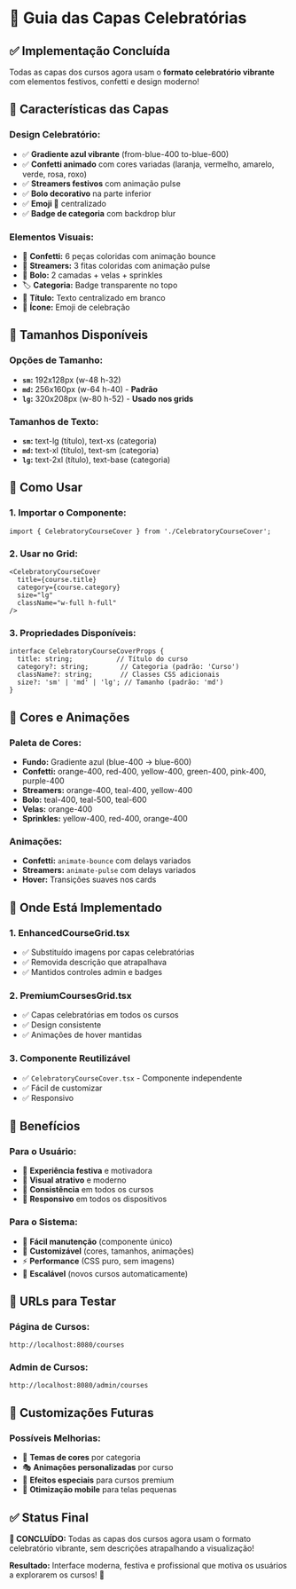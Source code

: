 # 🎉 Guia das Capas Celebratórias

## ✅ Implementação Concluída

Todas as capas dos cursos agora usam o **formato celebratório vibrante** com elementos festivos, confetti e design moderno!

## 🎨 Características das Capas

### **Design Celebratório:**
- ✅ **Gradiente azul vibrante** (from-blue-400 to-blue-600)
- ✅ **Confetti animado** com cores variadas (laranja, vermelho, amarelo, verde, rosa, roxo)
- ✅ **Streamers festivos** com animação pulse
- ✅ **Bolo decorativo** na parte inferior
- ✅ **Emoji 🎉** centralizado
- ✅ **Badge de categoria** com backdrop blur

### **Elementos Visuais:**
- 🎊 **Confetti:** 6 peças coloridas com animação bounce
- 🎀 **Streamers:** 3 fitas coloridas com animação pulse
- 🎂 **Bolo:** 2 camadas + velas + sprinkles
- 🏷️ **Categoria:** Badge transparente no topo
- 📝 **Título:** Texto centralizado em branco
- 🎉 **Ícone:** Emoji de celebração

## 📱 Tamanhos Disponíveis

### **Opções de Tamanho:**
- **`sm`:** 192x128px (w-48 h-32)
- **`md`:** 256x160px (w-64 h-40) - **Padrão**
- **`lg`:** 320x208px (w-80 h-52) - **Usado nos grids**

### **Tamanhos de Texto:**
- **`sm`:** text-lg (título), text-xs (categoria)
- **`md`:** text-xl (título), text-sm (categoria)
- **`lg`:** text-2xl (título), text-base (categoria)

## 🎯 Como Usar

### **1. Importar o Componente:**
```tsx
import { CelebratoryCourseCover } from './CelebratoryCourseCover';
```

### **2. Usar no Grid:**
```tsx
<CelebratoryCourseCover
  title={course.title}
  category={course.category}
  size="lg"
  className="w-full h-full"
/>
```

### **3. Propriedades Disponíveis:**
```tsx
interface CelebratoryCourseCoverProps {
  title: string;           // Título do curso
  category?: string;        // Categoria (padrão: 'Curso')
  className?: string;       // Classes CSS adicionais
  size?: 'sm' | 'md' | 'lg'; // Tamanho (padrão: 'md')
}
```

## 🎨 Cores e Animações

### **Paleta de Cores:**
- **Fundo:** Gradiente azul (blue-400 → blue-600)
- **Confetti:** orange-400, red-400, yellow-400, green-400, pink-400, purple-400
- **Streamers:** orange-400, teal-400, yellow-400
- **Bolo:** teal-400, teal-500, teal-600
- **Velas:** orange-400
- **Sprinkles:** yellow-400, red-400, orange-400

### **Animações:**
- **Confetti:** `animate-bounce` com delays variados
- **Streamers:** `animate-pulse` com delays variados
- **Hover:** Transições suaves nos cards

## 📍 Onde Está Implementado

### **1. EnhancedCourseGrid.tsx**
- ✅ Substituído imagens por capas celebratórias
- ✅ Removida descrição que atrapalhava
- ✅ Mantidos controles admin e badges

### **2. PremiumCoursesGrid.tsx**
- ✅ Capas celebratórias em todos os cursos
- ✅ Design consistente
- ✅ Animações de hover mantidas

### **3. Componente Reutilizável**
- ✅ `CelebratoryCourseCover.tsx` - Componente independente
- ✅ Fácil de customizar
- ✅ Responsivo

## 🚀 Benefícios

### **Para o Usuário:**
- 🎉 **Experiência festiva** e motivadora
- 👀 **Visual atrativo** e moderno
- 🎨 **Consistência** em todos os cursos
- 📱 **Responsivo** em todos os dispositivos

### **Para o Sistema:**
- 🔧 **Fácil manutenção** (componente único)
- 🎨 **Customizável** (cores, tamanhos, animações)
- ⚡ **Performance** (CSS puro, sem imagens)
- 🎯 **Escalável** (novos cursos automaticamente)

## 🎯 URLs para Testar

### **Página de Cursos:**
```
http://localhost:8080/courses
```

### **Admin de Cursos:**
```
http://localhost:8080/admin/courses
```

## 🎨 Customizações Futuras

### **Possíveis Melhorias:**
- 🎨 **Temas de cores** por categoria
- 🎭 **Animações personalizadas** por curso
- 🎊 **Efeitos especiais** para cursos premium
- 📱 **Otimização mobile** para telas pequenas

## ✅ Status Final

**🎉 CONCLUÍDO:** Todas as capas dos cursos agora usam o formato celebratório vibrante, sem descrições atrapalhando a visualização!

**Resultado:** Interface moderna, festiva e profissional que motiva os usuários a explorarem os cursos! 🚀 
